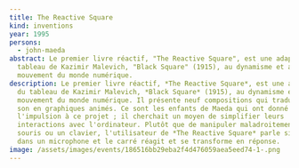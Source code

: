 ```yaml
---
title: The Reactive Square
kind: inventions
year: 1995
persons:
  - john-maeda
abstract: Le premier livre réactif, "The Reactive Square", est une adaptation du
  tableau de Kazimir Malevich, "Black Square" (1915), au dynamisme et au
  mouvement du monde numérique.
description: Le premier livre réactif, *The Reactive Square*, est une adaptation
  du tableau de Kazimir Malevich, *Black Square* (1915), au dynamisme et au
  mouvement du monde numérique. Il présente neuf compositions qui traduisent le
  son en graphiques animés. Ce sont les enfants de Maeda qui ont donné
  l'impulsion à ce projet ; il cherchait un moyen de simplifier leurs
  interactions avec l'ordinateur. Plutôt que de manipuler maladroitement une
  souris ou un clavier, l'utilisateur de *The Reactive Square* parle simplement
  dans un microphone et le carré réagit et se transforme en réponse.
image: /assets/images/events/186516bb29eba2f4d476059aea5eed74-1-.png
---
```

